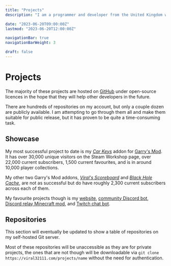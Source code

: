 ```yaml
---
title: "Projects"
description: "I am a programmer and developer from the United Kingdom with many years of experience in popular programming languages."

date: "2023-06-20T09:00:00Z"
lastmod: "2023-06-20T12:00:00Z"

navigationBar: true
navigationBarWeight: 3

draft: false
---
```


# Projects

The majority of these projects are hosted on [GitHub](https://github.com/viral32111?tab=repositories) under open-source licences in the hope that they will help other developers in the future.

There are hundreds of repositories on my account, but only a couple dozen are publicly available. I am attempting to go through them all and make them suitable for public release, but it has proven to be quite a time-consuming task.

## Showcase

My most successful project to date is my [*Car Keys*](https://steamcommunity.com/sharedfiles/filedetails/?id=864523561) addon for [Garry's Mod](https://store.steampowered.com/app/4000/Garrys_Mod/). It has over 30,000 unique visitors on the Steam Workshop page, over 22,000 current subscribers, 1,500 current favourites, and is in around 10,000 player collections.

My other two Garry's Mod addons, [*Viral's Scoreboard*](https://steamcommunity.com/sharedfiles/filedetails/?id=1154615469) and [*Black Hole Cache*](https://steamcommunity.com/sharedfiles/filedetails/?id=1300331014), are not as successful but do have roughly 2,300 current subscribers across each of them.

My favourite projects though is my [website](https://github.com/viral32111/website), [community Discord bot](https://github.com/viral32111/discordbot), [Discord relay Minecraft mod](https://github.com/viral32111/DiscordRelay), and [Twitch chat bot](https://github.com/viral32111/TwitchBot).

## Repositories

This section will eventually be updated to show a table of repositories on my self-hosted Git server.

Most of these repositories will be unaccessible as they are for private projects, the ones that are not though will be downloadable via `git clone https://viral32111.com/projects/name` without the need for authentication.
